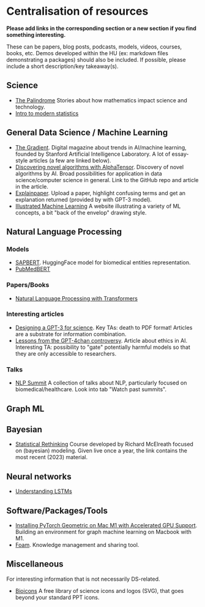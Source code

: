# Centralisation of resources 

**Please add links in the corresponding section or a new section if you find something interesting.**

These can be papers, blog posts, podcasts, models, videos, courses, books, etc. Demos developed within the HU (ex: markdown files demonstrating a packages) should also be included.
If possible, please include a short description/key takeaway(s).

## Science
- [The Palindrome](https://thepalindrome.substack.com/) Stories about how mathematics impact science and technology.
- [Intro to modern statistics](https://openintro-ims.netlify.app/)


## General Data Science / Machine Learning

- [The Gradient](https://thegradient.pub/). Digital magazine about trends in AI/machine learning, founded by Stanford Artificial Intelligence Laboratory. A lot of essay-style articles (a few are linked below). 
- [Discovering novel algorithms with AlphaTensor](https://www.deepmind.com/blog/discovering-novel-algorithms-with-alphatensor). Discovery of novel algorithms by AI. Broad possibilities for application in data science/computer science in general. Link to the GitHub repo and article in the article.
- [Explainpaper](https://www.explainpaper.com/). Upload a paper, highlight confusing terms and get an explanation returned (provided by with GPT-3 model).
- [Illustrated Machine Learning](https://illustrated-machine-learning.github.io/) A website illustrating a variety of ML concepts, a bit "back of the envelop" drawing style.

## Natural Language Processing

### Models

- [SAPBERT](https://huggingface.co/cambridgeltl/SapBERT-from-PubMedBERT-fulltext). HuggingFace model for biomedical entities representation.
- [PubMedBERT](https://huggingface.co/microsoft/BiomedNLP-PubMedBERT-base-uncased-abstract)

### Papers/Books

- [Natural Language Processing with Transformers](https://github.com/nlp-with-transformers/notebooks)

### Interesting articles

- [Designing a GPT-3 for science](https://future.com/how-to-build-gpt-3-for-science). Key TAs: death to PDF format! Articles are a substrate for information combination.
- [Lessons from the GPT-4chan controversy](https://thegradient.pub/gpt-4chan-lessons/). Article about ethics in AI. Interesting TA: possibility to "gate" potentially harmful models so that they are only accessible to researchers.

### Talks
- [NLP Summit](https://www.nlpsummit.org/) A collection of talks about NLP, particularly focused on biomedical/healthcare. Look into tab "Watch past summits".

## Graph ML

## Bayesian

- [Statistical Rethinking](https://github.com/rmcelreath/stat_rethinking_2023) Course developed by Richard McElreath focused on (bayesian) modeling. Given live once a year, the link contains the most recent (2023) material.

## Neural networks

- [Understanding LSTMs](https://medium.com/@mumbaiyachori/understanding-lstms-6d50b10f2a37)

## Software/Packages/Tools

- [Installing PyTorch Geometric on Mac M1 with Accelerated GPU Support](https://medium.com/@jgbrasier/installing-pytorch-geometric-on-mac-m1-with-accelerated-gpu-support-2e7118535c50). Building an environment for graph machine learning on Macbook with M1.
- [Foam](https://foambubble.github.io/foam/). Knowledge management and sharing tool.

## Miscellaneous
For interesting information that is not necessarily DS-related.

- [Bioicons](https://bioicons.com/) A free library of science icons and logos (SVG), that goes beyond your standard PPT icons.

